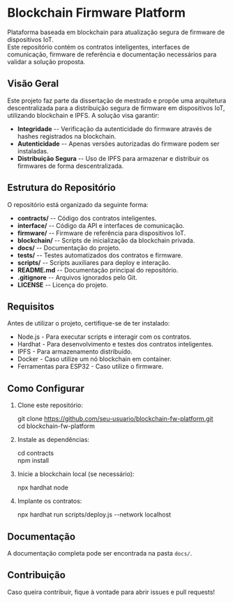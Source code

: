 Blockchain Firmware Platform
============================

Plataforma baseada em blockchain para atualização segura de firmware de dispositivos IoT.\
Este repositório contém os contratos inteligentes, interfaces de comunicação, firmware de referência e documentação necessários para validar a solução proposta.

Visão Geral
-----------

Este projeto faz parte da dissertação de mestrado e propõe uma arquitetura descentralizada para a distribuição segura de firmware em dispositivos IoT, utilizando blockchain e IPFS. A solução visa garantir:

-   **Integridade** -- Verificação da autenticidade do firmware através de hashes registrados na blockchain.
-   **Autenticidade** -- Apenas versões autorizadas do firmware podem ser instaladas.
-   **Distribuição Segura** -- Uso de IPFS para armazenar e distribuir os firmwares de forma descentralizada.

Estrutura do Repositório
------------------------

O repositório está organizado da seguinte forma:

-   **contracts/** -- Código dos contratos inteligentes.
-   **interface/** -- Código da API e interfaces de comunicação.
-   **firmware/** -- Firmware de referência para dispositivos IoT.
-   **blockchain/** -- Scripts de inicialização da blockchain privada.
-   **docs/** -- Documentação do projeto.
-   **tests/** -- Testes automatizados dos contratos e firmware.
-   **scripts/** -- Scripts auxiliares para deploy e interação.
-   **README.md** -- Documentação principal do repositório.
-   **.gitignore** -- Arquivos ignorados pelo Git.
-   **LICENSE** -- Licença do projeto.

Requisitos
----------

Antes de utilizar o projeto, certifique-se de ter instalado:

-   Node.js - Para executar scripts e interagir com os contratos.
-   Hardhat - Para desenvolvimento e testes dos contratos inteligentes.
-   IPFS - Para armazenamento distribuído.
-   Docker - Caso utilize um nó blockchain em container.
-   Ferramentas para ESP32 - Caso utilize o firmware.

Como Configurar
---------------

1.  Clone este repositório:

    git clone <https://github.com/seu-usuario/blockchain-fw-platform.git>\
    cd blockchain-fw-platform

2.  Instale as dependências:

    cd contracts\
    npm install

3.  Inicie a blockchain local (se necessário):

    npx hardhat node

4.  Implante os contratos:

    npx hardhat run scripts/deploy.js --network localhost

Documentação
------------

A documentação completa pode ser encontrada na pasta `docs/`.

Contribuição
------------

Caso queira contribuir, fique à vontade para abrir issues e pull requests!